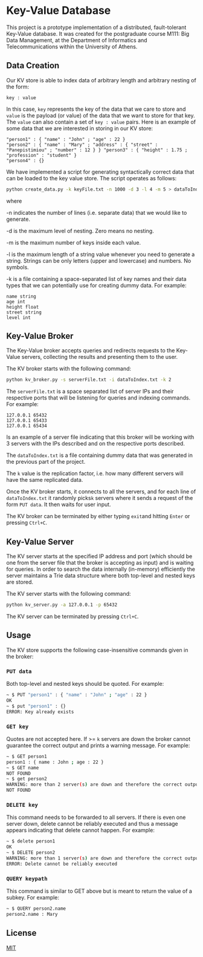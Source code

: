 # Key-Value Database

This project is a prototype implementation of a distributed, fault-tolerant Key-Value database. It was created for the postgraduate course M111: Big Data Management, at the Department of Informatics and Telecommunications within the University of Athens.

## Data Creation

Our KV store is able to index data of arbitrary length and arbitrary nesting of the form:

```
key : value
```

In this case, ``​key`` ​represents the key of the data that we care to store and ``value`` is the payload (or value) of the data that we want to store for that key. The ``​value``​ can also contain a set of ​``key : value`` ​pairs. Here is an example of some data that we are interested in storing in our KV store:

```
"person1" : { "name" : "John" ; "age" : 22 }
"person2" : { "name" : "Mary" ; "address" : { "street" : "Panepistimiou" ; "number" : 12 } } "person3" : { "height" : 1.75 ; "profession" : "student" }
"person4" : {}
```

We have implemented a script for generating syntactically correct data that can be loaded to the key value store. The script operates as follows:

```bash
python create_data.py -k keyFile.txt -n 1000 -d 3 -l 4 -m 5 > dataToIndex.txt
```
where

-n​ indicates the number of lines (i.e. separate data) that we would like to generate.

-d ​is the maximum level of nesting. Zero means no nesting.

-m​ is the maximum number of keys inside each value.

-l ​is the maximum length of a string value whenever you need to generate a string. Strings can be only letters (upper and lowercase) and numbers. No symbols.

-k is a file containing a space-separated list of key names and their data types that we can potentially use for creating dummy data. For example:
```
name string
age int
height float
street string
level int
```

## Key-Value Broker

The Key-Value broker accepts queries and redirects requests to the Key-Value servers, collecting the results and presenting them to the user.

The KV broker starts with the following command:
```bash
python kv_broker.py -s serverFile.txt -i dataToIndex.txt -k 2
```

The ​``serverFile.txt``​ is a space separated list of server IPs and their respective ports that will be listening for queries and indexing commands. For example:
```
127.0.0.1 65432
127.0.0.1 65433
127.0.0.1 65434
```
Is an example of a ​server file​ indicating that this broker will be working with 3 servers with the IPs described and on the respective ports described.

The ​``dataToIndex.txt​`` is a file containing dummy data that was generated in the previous part of the project.

The ​``k​`` value is the replication factor, i.e. how many different servers will have the same replicated data.

Once the KV broker starts, it connects to all the servers, and for each line ​of ``dataToIndex.txt``​ it randomly picks ​``k`` ​servers where it sends a request of the form ``PUT data``. It then waits for user input.
 
The KV broker can be terminated by either typing ​``exit​`` and hitting ​``​Enter`` or pressing ​``Ctrl+C​``.

## Key-Value Server
The KV server starts at the specified IP address and port (which should be one from the server file that the broker is accepting as input) and is waiting for queries. In order to search the data internally (in-memory) efficiently the server maintains a Trie data structure where both top-level and nested keys are stored.

The KV server starts with the following command:
```bash
python kv_server.py -a 127.0.0.1 -p 65432
```

The KV server can be terminated by pressing ​``Ctrl+C​``.


## Usage
The KV store supports the following case-insensitive commands given in the broker:

### ``PUT data``

Both top-level and nested keys should be quoted. For example:
```bash
~ $ PUT "person1" : { "name" : "John" ; "age" : 22 }
OK
~ $ put "person1" : {}
ERROR: Key already exists
```

### ``GET key``

Quotes are not accepted here. If >= ``k`` servers are down the broker cannot guarantee the correct output and prints a warning message. For example:
```bash
~ $ GET person1
person1 : { name : John ; age : 22 }
~ $ GET name
NOT FOUND
~ $ get person2
WARNING: more than 2 server(s) are down and therefore the correct output cannot be guaranteed
NOT FOUND
```

### ``DELETE key``

This command needs to be forwarded to all servers. If there is even one server down, delete cannot be reliably executed and thus a message appears indicating that delete cannot happen. For example:
```bash
~ $ delete person1
OK
~ $ DELETE person2
WARNING: more than 1 server(s) are down and therefore the correct output cannot be guaranteed
ERROR: Delete cannot be reliably executed
```

### ``QUERY keypath``

This command is similar to GET above but is meant to return the value of a subkey. For example:
```bash
~ $ QUERY person2.name
person2.name : Mary
```

## License
[MIT](https://choosealicense.com/licenses/mit/)